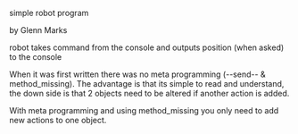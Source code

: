 simple robot program

by Glenn Marks

robot takes command from the console and outputs position (when asked) to the console

When it was first written there was no meta programming (--send-- & method_missing). The advantage is that its simple to read and understand, the down side is that 2 objects need to be altered if another action is added.

With meta programming and using method_missing you only need to add new actions to one object.
